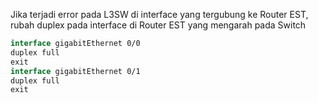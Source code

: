 Jika terjadi error pada L3SW di interface yang tergubung ke Router EST, rubah duplex pada interface di Router EST yang mengarah pada Switch
```kotlin
interface gigabitEthernet 0/0
duplex full
exit
interface gigabitEthernet 0/1
duplex full
exit
```
